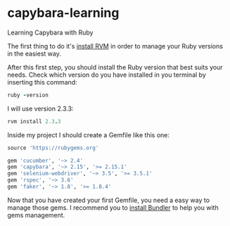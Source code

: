 # capybara-learning
Learning Capybara with Ruby

The first thing to do it's [install RVM]("https://rvm.io/rvm/install") in order to manage your Ruby versions in the easiest way.

After this first step, you should install the Ruby version that best suits your needs.
Check which version do you have installed in you terminal by inserting this command:

```ruby
ruby -version
```
I will use version 2.3.3:

```ruby
rvm install 2.3.3
```

Inside my project I should create a Gemfile like this one:

```ruby
source 'https://rubygems.org'

gem 'cucumber', '~> 2.4'
gem 'capybara', '~> 2.15', '>= 2.15.1'
gem 'selenium-webdriver', '~> 3.5', '>= 3.5.1'
gem 'rspec', '~> 3.6'
gem 'faker', '~> 1.8', '>= 1.8.4'
```

Now that you have created your first Gemfile, you need a easy way to manage those gems.
I recommend you to [install Bundler]("http://bundler.io/") to help you with gems management.
